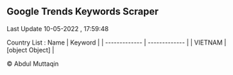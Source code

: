 

## Google Trends Keywords Scraper 
 
Last Update 10-05-2022 , 17:59:48

Country List :
 Name  | Keyword |
| ------------- | ------------- |
| VIETNAM | [object Object] |



© Abdul Muttaqin 
